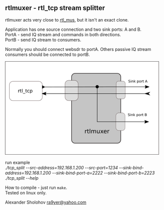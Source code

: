 ## rtlmuxer - rtl_tcp stream splitter

rtlmuxer acts very close to [rtl_mus](https://github.com/simonyiszk/rtl_mus), but it isn't an exact clone.

Application has one source connection and two sink ports: A and B.  
PortA - send IQ stream and commands in both directions.  
PortB - send IQ stream to consumers.  

Normally you should connect websdr to portA. Others passive IQ stream consumers should be connected to portB.


![Diagram](./doc/rtlmuxer_diagram.png)

run example  
_./tcp_split --src-address=192.168.1.200 --src-port=1234 --sink-bind-address=192.168.1.200 --sink-bind-port-a=2222 --sink-bind-port-b=2223_  
_./tcp_split --help_  

How to compile - just run `make`.  
Tested on linux only.

Alexander Sholohov <ra9yer@yahoo.com>

